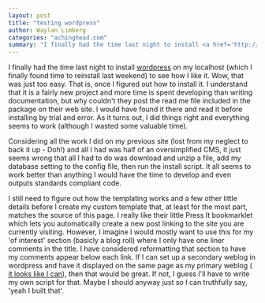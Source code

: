 ```yaml
---
layout: post
title: "testing wordpress"
author: Waylan Limberg
categories: "achinghead.com"
summary: "I finally had the time last night to install <a href='http://wordpress.org/' title=\"A state&#45;of&#45;the&#45;art semantic personal publishing platform with a focus on aesthetics, web standards, and usability.\">wordpress</a> on my localhost (which I finally found time to reinstall last weekend) to see how I like it. Wow, that was just too easy. That is, once I figured out how to install it. I understand that it is a fairly new project and more time is spent developing than writing documentation, but why couldn't they post the read me file included in the package on their web site. I would have found it there and read it before installing by trial and error. As it turns out, I did things right and everything seems to work (although I wasted some valuable time)."
---
```


I finally had the time last night to install <a href='http://wordpress.org/' title="A state&#45;of&#45;the&#45;art semantic personal publishing platform with a focus on aesthetics, web standards, and usability.">wordpress</a> on my localhost (which I finally found time to reinstall last weekend) to see how I like it. Wow, that was just too easy. That is, once I figured out how to install it. I understand that it is a fairly new project and more time is spent developing than writing documentation, but why couldn't they post the read me file included in the package on their web site. I would have found it there and read it before installing by trial and error. As it turns out, I did things right and everything seems to work (although I wasted some valuable time).

Considering all the work I did on my previous site (lost from my neglect to back it up &#45; Doh&#33;) and all I had was half of an oversimplified CMS, it just seems wrong that all I had to do was download and unzip a file, add my database setting to the config file, then run the install script. It all seems to work better than anything I would have the time to develop and even outputs standards compliant code.

I still need to figure out how the templating works and a few other little details before I create my custom template that, at least for the most part, matches the source of this page. I really like their little Press It bookmarklet which lets you automatically create a new post linking to the site you are currently visiting. However, I imagine I would mostly want to use this for my &#39;of interest&#39; section (basicly a blog roll) where I only have one liner comments in the title. I have considered reformatting that section to have my comments appear below each link. If I can set up a secondary weblog in wordpress and have it displayed on the same page as my primary weblog (<a href='http://wordpress.org/about/features/' title="features"> it looks like I can</a>), then that would be great. If not, I guess I&#39;ll have to write my own script for that. Maybe I should anyway just so I can truthfully say, &#39;yeah I built that&#39;.